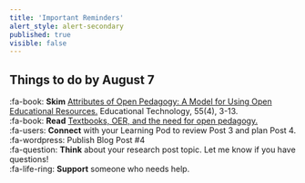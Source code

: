 ```yaml
---
title: 'Important Reminders'
alert_style: alert-secondary
published: true
visible: false
---
```


## Things to do by August 7
:fa-book: **Skim** [Attributes of Open Pedagogy: A Model for Using Open Educational Resources.](http://www.jstor.org.ezproxy.library.uvic.ca/stable/44430383) Educational Technology, 55(4), 3-13.  
:fa-book: **Read** [Textbooks, OER, and the need for open pedagogy.](https://criticaldigitalpedagogy.pressbooks.com/chapter/textbooks-oer-and-the-need-for-open-pedagogy/)    
:fa-users: **Connect** with your Learning Pod to review Post 3 and plan Post 4.  
:fa-wordpress: Publish Blog Post #4  
:fa-question: **Think** about your research post topic. Let me know if you have questions!    
:fa-life-ring: **Support** someone who needs help.
